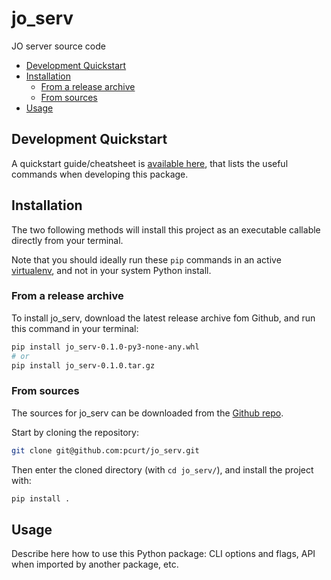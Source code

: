 # jo_serv

JO server source code

- [Development Quickstart](#development-quickstart)
- [Installation](#installation)
  - [From a release archive](#from-a-release-archive)
  - [From sources](#from-sources)
- [Usage](#usage)

## Development Quickstart

A quickstart guide/cheatsheet is [available here](./readme/Quickstart.md), that lists the useful commands when developing this package.

## Installation

The two following methods will install this project as an executable callable directly from your terminal.

Note that you should ideally run these `pip` commands in an active [virtualenv](https://docs.python.org/3/library/venv.html), and not in your system Python install.

### From a release archive

To install jo_serv, download the latest release archive fom Github, and run this command in your terminal:

``` sh
pip install jo_serv-0.1.0-py3-none-any.whl
# or
pip install jo_serv-0.1.0.tar.gz
```

### From sources

The sources for jo_serv can be downloaded from the [Github repo](https://github.com/pcurt/jo_serv).

Start by cloning the repository:

``` sh
git clone git@github.com:pcurt/jo_serv.git
```

Then enter the cloned directory (with `cd jo_serv/`), and install the project with:

``` sh
pip install .
```

## Usage

Describe here how to use this Python package: CLI options and flags, API when imported by another package, etc.

